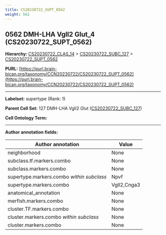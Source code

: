 ```yaml
---
title: CS20230722_SUPT_0562
weight: 562
---
```

## 0562 DMH-LHA Vgll2 Glut_4 (CS20230722_SUPT_0562)
<b>Hierarchy: </b>
[CS20230722_CLAS_14](../CS20230722_CLAS_14) >
[CS20230722_SUBC_127](../CS20230722_SUBC_127) >
[CS20230722_SUPT_0562](../CS20230722_SUPT_0562)

**PURL:** [https://purl.brain-bican.org/taxonomy/CCN20230722/CS20230722_SUPT_0562](https://purl.brain-bican.org/taxonomy/CCN20230722/CS20230722_SUPT_0562)

---


**Labelset:** supertype (Rank: 1)

**Parent Cell Set:** 127 DMH-LHA Vgll2 Glut ([CS20230722_SUBC_127](../CS20230722_SUBC_127))



**Cell Ontology Term:** 

[MARKER GENES.]: #


---

[TRANSFERRED ANNOTATIONS.]: #


[AUTHOR ANNOTATION FIELDS.]: #


**Author annotation fields:**

| Author annotation | Value |
|-------------------|-------|
|neighborhood|None|
|subclass.tf.markers.combo|None|
|subclass.markers.combo|None|
|supertype.markers.combo _within subclass_|Npvf|
|supertype.markers.combo|Vgll2,Cnga3|
|anatomical_annotation|None|
|merfish.markers.combo|None|
|cluster.TF.markers.combo|None|
|cluster.markers.combo _within subclass_|None|
|cluster.markers.combo|None|
